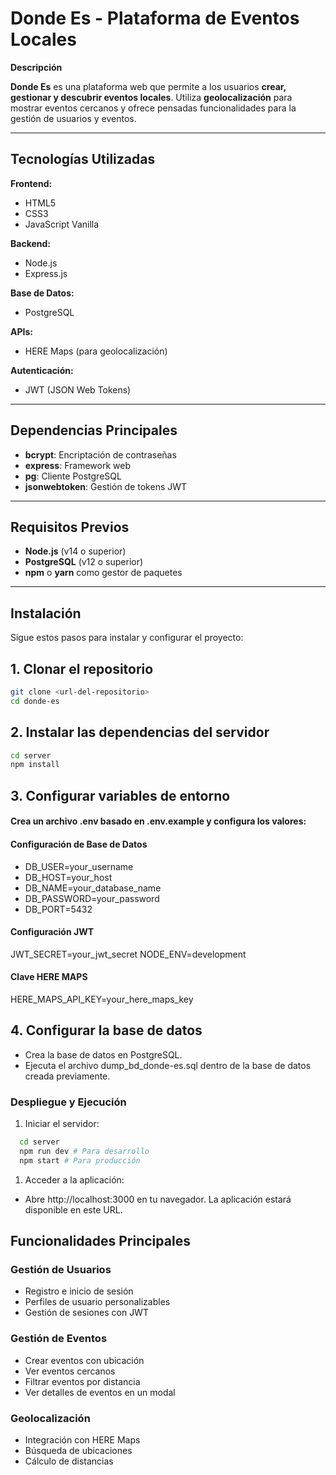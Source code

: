 # **Donde Es** - Plataforma de Eventos Locales

**Descripción**

**Donde Es** es una plataforma web que permite a los usuarios **crear, gestionar y descubrir eventos locales**. Utiliza **geolocalización** para mostrar eventos cercanos y ofrece pensadas funcionalidades para la gestión de usuarios y eventos.

---

## **Tecnologías Utilizadas**

**Frontend:**

- HTML5
- CSS3
- JavaScript Vanilla

**Backend:**

- Node.js
- Express.js

**Base de Datos:**

- PostgreSQL

**APIs:**

- HERE Maps (para geolocalización)

**Autenticación:**

- JWT (JSON Web Tokens)

---

## **Dependencias Principales**

- **bcrypt**: Encriptación de contraseñas
- **express**: Framework web
- **pg**: Cliente PostgreSQL
- **jsonwebtoken**: Gestión de tokens JWT

---

## **Requisitos Previos**

- **Node.js** (v14 o superior)
- **PostgreSQL** (v12 o superior)
- **npm** o **yarn** como gestor de paquetes

---

## **Instalación**

Sigue estos pasos para instalar y configurar el proyecto:

## 1. Clonar el repositorio

```bash
git clone <url-del-repositorio>
cd donde-es
```

## 2. Instalar las dependencias del servidor

```bash
cd server
npm install
```

## 3. Configurar variables de entorno

#### Crea un archivo .env basado en .env.example y configura los valores:

#### Configuración de Base de Datos

- DB_USER=your_username
- DB_HOST=your_host
- DB_NAME=your_database_name
- DB_PASSWORD=your_password
- DB_PORT=5432

#### Configuración JWT

JWT_SECRET=your_jwt_secret
NODE_ENV=development

#### Clave HERE MAPS

HERE_MAPS_API_KEY=your_here_maps_key

## 4. Configurar la base de datos

- Crea la base de datos en PostgreSQL.
- Ejecuta el archivo dump_bd_donde-es.sql dentro de la base de datos creada previamente.


### Despliegue y Ejecución

1. Iniciar el servidor:

```bash
  cd server
  npm run dev # Para desarrollo
  npm start # Para producción
```

1. Acceder a la aplicación:

- Abre http://localhost:3000 en tu navegador. La aplicación estará disponible en este URL.

## **Funcionalidades Principales**

### **Gestión de Usuarios**

- Registro e inicio de sesión
- Perfiles de usuario personalizables
- Gestión de sesiones con JWT

### **Gestión de Eventos**

- Crear eventos con ubicación
- Ver eventos cercanos
- Filtrar eventos por distancia
- Ver detalles de eventos en un modal

### **Geolocalización**

- Integración con HERE Maps
- Búsqueda de ubicaciones
- Cálculo de distancias
